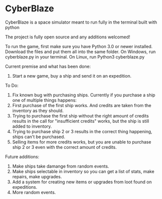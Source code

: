 # CyberBlaze
            
CyberBlaze is a space simulator meant to run fully in the terminal built with python

The project is fully open source and any additions welcomed!


To run the game, first make sure you have Python 3.0 or newer installed. 
Download the files and put them all into the same folder. 
On Windows, run cyberblaze.py in your terminal. On Linux, run Python3 cyberblaze.py

Current premise and what has been done:
1. Start a new game, buy a ship and send it on an expedition.


To Do:
1. Fix known bug with purchasing ships. Currently if you purchase a ship one of multiple things happens:
  1. First purchase of the first ship works. And credits are taken from the inventory as they should.
  2. Trying to purchase the first ship without the right amount of credits results in the call for "insufficient credits" works, but the ship is still added to inventory.
  3. Trying to purchase ship 2 or 3 results in the correct thing happening, ships can't be purchased.
  4. Selling items for more credits works, but you are unable to purchase ship 2 or 3 even with the correct amount of credits.


Future additions:
1. Make ships take damange from random events.
2. Make ships selectable in inventory so you can get a list of stats, make repairs, make upgrades.
3. Add a system for creating new items or upgrades from loot found on expeditions.
4. More random events.
